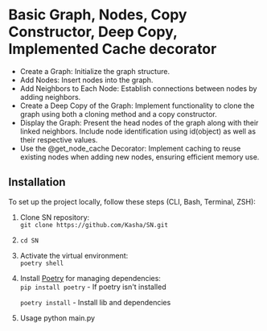 # Basic Graph, Nodes, Copy Constructor, Deep Copy, Implemented Cache decorator

* Create a Graph: Initialize the graph structure.
* Add Nodes: Insert nodes into the graph.
* Add Neighbors to Each Node: Establish connections between nodes by adding neighbors.
* Create a Deep Copy of the Graph: Implement functionality to clone the graph using both a cloning method and a copy constructor.
* Display the Graph: Present the head nodes of the graph along with their linked neighbors. Include node identification using id(object) as well as their respective values.
* Use the @get_node_cache Decorator: Implement caching to reuse existing nodes when adding new nodes, ensuring efficient memory use.

## **Installation**

To set up the project locally, follow these steps (CLI, Bash, Terminal, ZSH):

1. Clone SN repository:  
   `git clone https://github.com/Kasha/SN.git`

2. `cd SN`

3. Activate the virtual environment:  
   `poetry shell` 

4. Install [Poetry](https://python-poetry.org/) for managing dependencies:  
   `pip install poetry` - If poetry isn't installed
   
   `poetry install` - Install lib and dependencies 
5. Usage 
python main.py
